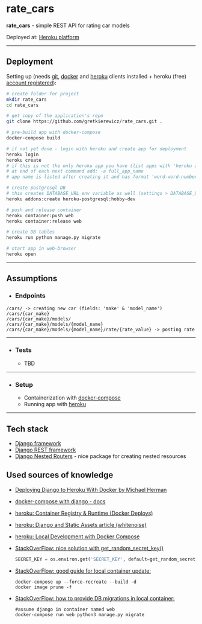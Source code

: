 # rate_cars

**rate_cars** - simple REST API for rating car models

Deployed at: [Heroku platform](https://tranquil-caverns-25726.herokuapp.com/)

---

## Deployment

Setting up (needs 
[git](https://git-scm.com/downloads),
[docker](https://docs.docker.com/compose/install/) and
[heroku](https://devcenter.heroku.com/articles/heroku-cli) clients installed +
heroku (free) [account registered](https://signup.heroku.com)):

```bash
# create folder for project
mkdir rate_cars
cd rate_cars

# get copy of the application's repo
git clone https://github.com/gretkierewicz/rate_cars.git .

# pre-build app with docker-compose
docker-compose build

# if not yet done - login with heroku and create app for deployment
heroku login
heroku create
# if this is not the only heroku app you have (list apps with 'heroku apps' command)
# at end of each next command add: -a full_app_name
# app name is listed after creating it and has format 'word-word-number'

# create postgresql DB
# this creates DATABASE_URL env variable as well (settings > DATABASE_URL)
heroku addons:create heroku-postgresql:hobby-dev

# push and release container
heroku container:push web
heroku container:release web

# create DB tables
heroku run python manage.py migrate

# start app in web-browser
heroku open
```
---

## Assumptions

* ### Endpoints

```
/cars/ -> creating new car (fields: 'make' & 'model_name')
/cars/{car_make}
/cars/{car_make}/models/
/cars/{car_make}/models/{model_name}
/cars/{car_make}/models/{model_name}/rate/{rate_value} -> posting rate
```
---

* ### Tests

    * TBD

---

* ### Setup

    * Containerization with [docker-compose](https://docs.docker.com/compose/)
    * Running app with [heroku](https://heroku.com/)

---

## Tech stack

* [Django framework](https://www.djangoproject.com)
* [Django REST framework](https://www.django-rest-framework.org)
* [Django Nested Routers](https://github.com/alanjds/drf-nested-routers) - nice package for creating nested resources

## Used sources of knowledge

* [Deploying Django to Heroku With Docker by Michael Herman](https://testdriven.io/blog/deploying-django-to-heroku-with-docker/)


* [docker-compose with django - docs](https://docs.docker.com/compose/django/)


* [heroku: Container Registry & Runtime (Docker Deploys)](https://devcenter.heroku.com/articles/container-registry-and-runtime)
* [heroku: Django and Static Assets article (whitenoise)](https://devcenter.heroku.com/articles/django-assets)
* [heroku: Local Development with Docker Compose](https://devcenter.heroku.com/articles/local-development-with-docker-compose)


* [StackOverFlow: nice solution with get_random_secret_key()](https://stackoverflow.com/questions/59719175/where-to-run-collectstatic-when-deploying-django-app-to-heroku-using-docker)
    ```python
    SECRET_KEY = os.environ.get('SECRET_KEY', default=get_random_secret_key())
    ```
* [StackOverFlow: good guide for local container update:](https://stackoverflow.com/questions/49316462/how-to-update-existing-images-with-docker-compose)
    ```shell
    docker-compose up --force-recreate --build -d
    docker image prune -f
    ```
* [StackOverFlow: how to provide DB migrations in local container:](https://stackoverflow.com/questions/33992867/how-do-you-perform-django-database-migrations-when-using-docker-compose)
    ```shell
    #assume django in container named web
    docker-compose run web python3 manage.py migrate
    ```

